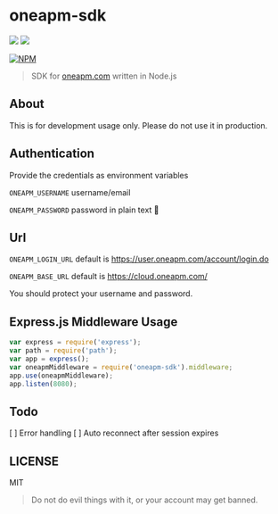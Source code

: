 # oneapm-sdk

[![](https://img.shields.io/npm/v/oneapm-sdk.svg?style=flat-square)](https://www.npmjs.com/package/oneapm-sdk)
[![](https://npm.taobao.org/badge/v/oneapm-sdk.svg)](http://npm.taobao.org/package/oneapm-sdk)

[![NPM](https://nodei.co/npm/oneapm-sdk.png)](https://nodei.co/npm/oneapm-sdk/)

> SDK for [oneapm.com](http://oneapm.com/) written in Node.js

## About

This is for development usage only. Please do not use it in production.

## Authentication

Provide the credentials as environment variables

`ONEAPM_USERNAME` username/email

`ONEAPM_PASSWORD` password in plain text :see_no_evil: 

## Url

`ONEAPM_LOGIN_URL` default is https://user.oneapm.com/account/login.do

`ONEAPM_BASE_URL` default is https://cloud.oneapm.com/

You should protect your username and password.

## Express.js Middleware Usage

```js
var express = require('express');
var path = require('path');
var app = express();
var oneapmMiddleware = require('oneapm-sdk').middleware;
app.use(oneapmMiddleware);
app.listen(8080);
```

## Todo

[ ] Error handling
[ ] Auto reconnect after session expires

## LICENSE

MIT

> Do not do evil things with it, or your account may get banned.